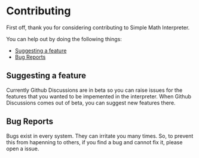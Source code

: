 # Contributing

First off, thank you for considering contributing to Simple Math Interpreter.

You can help out by doing the following things:

* [Suggesting a feature](#suggesting-a-feature)
* [Bug Reports](#bug-reports)


## Suggesting a feature
[suggesting-a-feature]: #suggesting-a-feature

Currently Github Discussions are in beta so you can raise issues for the features that you wanted to be impemented in the interpreter.
When Github Discussions comes out of beta, you can suggest new features there.

## Bug Reports
[bug-reports]: #bug-reports

Bugs exist in every system. They can irritate you many times. So, to prevent this from hapenning to others, if you find a bug and cannot fix it, please open a issue.